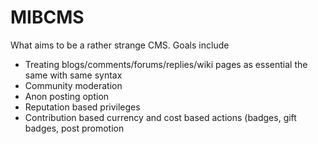 MIBCMS
======

What aims to be a rather strange CMS. Goals include
* Treating blogs/comments/forums/replies/wiki pages as essential the same with same syntax
* Community moderation
* Anon posting option
* Reputation based privileges
* Contribution based currency and cost based actions (badges, gift badges, post promotion
